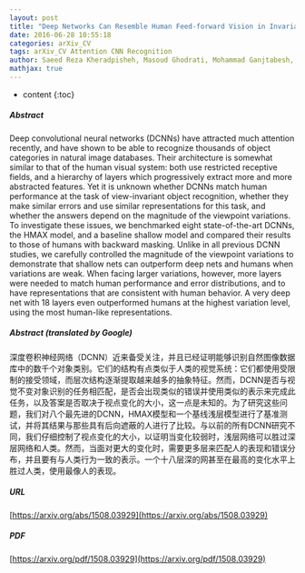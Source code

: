 ```yaml
---
layout: post
title: "Deep Networks Can Resemble Human Feed-forward Vision in Invariant Object Recognition"
date: 2016-06-28 10:55:18
categories: arXiv_CV
tags: arXiv_CV Attention CNN Recognition
author: Saeed Reza Kheradpisheh, Masoud Ghodrati, Mohammad Ganjtabesh, Timothée Masquelier
mathjax: true
---
```


* content
{:toc}

##### Abstract
Deep convolutional neural networks (DCNNs) have attracted much attention recently, and have shown to be able to recognize thousands of object categories in natural image databases. Their architecture is somewhat similar to that of the human visual system: both use restricted receptive fields, and a hierarchy of layers which progressively extract more and more abstracted features. Yet it is unknown whether DCNNs match human performance at the task of view-invariant object recognition, whether they make similar errors and use similar representations for this task, and whether the answers depend on the magnitude of the viewpoint variations. To investigate these issues, we benchmarked eight state-of-the-art DCNNs, the HMAX model, and a baseline shallow model and compared their results to those of humans with backward masking. Unlike in all previous DCNN studies, we carefully controlled the magnitude of the viewpoint variations to demonstrate that shallow nets can outperform deep nets and humans when variations are weak. When facing larger variations, however, more layers were needed to match human performance and error distributions, and to have representations that are consistent with human behavior. A very deep net with 18 layers even outperformed humans at the highest variation level, using the most human-like representations.

##### Abstract (translated by Google)
深度卷积神经网络（DCNN）近来备受关注，并且已经证明能够识别自然图像数据库中的数千个对象类别。它们的结构有点类似于人类的视觉系统：它们都使用受限制的接受领域，而层次结构逐渐提取越来越多的抽象特征。然而，DCNN是否与视觉不变对象识别的任务相匹配，是否会出现类似的错误并使用类似的表示来完成此任务，以及答案是否取决于视点变化的大小，这一点是未知的。为了研究这些问题，我们对八个最先进的DCNN，HMAX模型和一个基线浅层模型进行了基准测试，并将其结果与那些具有后向遮蔽的人进行了比较。与以前的所有DCNN研究不同，我们仔细控制了视点变化的大小，以证明当变化较弱时，浅层网络可以胜过深层网络和人类。然而，当面对更大的变化时，需要更多层来匹配人的表现和错误分布，并且要有与人类行为一致的表示。一个十八层深的网甚至在最高的变化水平上胜过人类，使用最像人的表现。

##### URL
[https://arxiv.org/abs/1508.03929](https://arxiv.org/abs/1508.03929)

##### PDF
[https://arxiv.org/pdf/1508.03929](https://arxiv.org/pdf/1508.03929)

